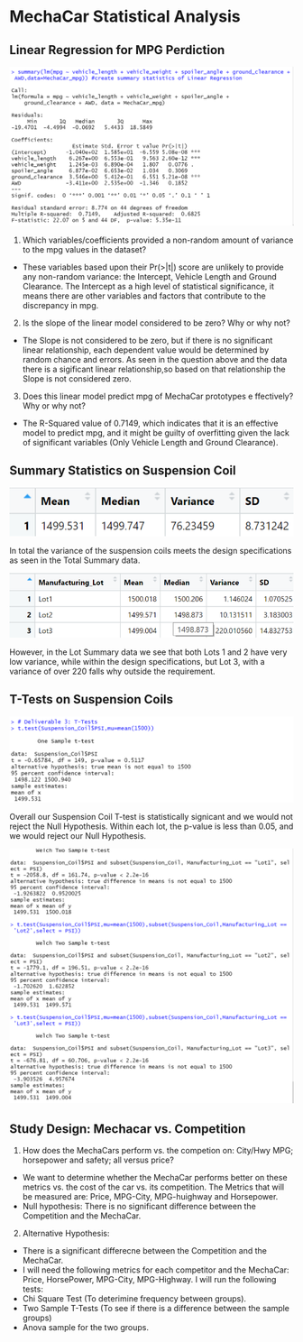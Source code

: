 # MechaCar Statistical Analysis

## Linear Regression for MPG Perdiction
![Linear Regression](Screenshots/MechaCar_MPG.png)

1) Which variables/coefficients provided a non-random amount of variance to the mpg values in the dataset?
- These variables based upon their Pr(>|t|) score are unlikely to provide any non-random variance: the Intercept, Vehicle Length and Ground Clearance. The Intercept as a high level of statistical significance, it means there are other variables and factors that contribute to the discrepancy in mpg.

2) Is the slope of the linear model considered to be zero? Why or why not?
- The Slope is not considered to be zero, but if there is no significant linear relationship, each dependent value would be determined by random chance and errors. As seen in the question above and the data there is a sigificant linear relationship,so based on that relationship the Slope is not considered zero.

3) Does this linear model predict mpg of MechaCar prototypes e ffectively? Why or why not?
- The R-Squared value of 0.7149, which indicates that it is an effective model to predict mpg, and it might be guilty of overfitting given the lack of significant variables (Only Vehicle Length and Ground Clearance).

## Summary Statistics on Suspension Coil

![Total Summary](Screenshots/MechaCar_Total_Suspension.png)

In total the variance of the suspension coils meets the design specifications as seen in the Total Summary data.

![Linear Regression](Screenshots/MechaCar_Lot_Suspension.png)

However, in the Lot Summary data we see that both Lots 1 and 2 have very low variance, while within the design specifications, but Lot 3, with a variance of over 220 falls why outside the requirement.

## T-Tests on Suspension Coils
![T-Test-Total](Screenshots/MechaCar_Total_T.png)

Overall our Suspension Coil T-test is statistically signicant and we would not reject the Null Hypothesis.
Within each lot, the p-value is less than 0.05, and we would reject our Null Hypothesis.

![T-Test-Lot](Screenshots/MechaCar_Lot_T.png)

## Study Design: Mechacar vs. Competition
1) How does the MechaCars perform vs. the competion on: City/Hwy MPG; horsepower and safety; all versus price? 
- We want to determine whether the MechaCar performs better on these metrics vs. the cost of the car vs. its competition. The Metrics that will be measured are: Price, MPG-City, MPG-huighway and Horsepower.
- Null hypothesis: There is no significant difference between the Competition and the MechaCar.
2) Alternative Hypothesis: 
- There is a significant differecne between the Competition and the MechaCar.
- I will need the following metrics for each competitor and the MechaCar: Price, HorsePower, MPG-City, MPG-Highway. 
I will run the following tests: 
- Chi Square Test (To deterimine frequency between groups).
- Two Sample T-Tests (To see if there is a difference between the sample groups)
- Anova sample for the two groups.
